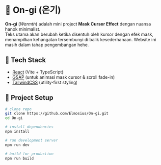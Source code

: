 # 🌿 On-gi (온기)

**On-gi** (*Warmth*) adalah mini project **Mask Cursor Effect** dengan nuansa hanok minimalist.  
Teks utama akan berubah ketika disentuh oleh kursor dengan efek mask, menampilkan kehangatan tersembunyi di balik kesederhanaan. Website ini masih dalam tahap pengembangan hehe.

## 🚀 Tech Stack
- [React](https://react.dev/) (Vite + TypeScript)
- [GSAP](https://gsap.com/) (untuk animasi mask cursor & scroll fade-in)
- [TailwindCSS](https://tailwindcss.com/) (utility-first styling)

## 📂 Project Setup

```bash
# clone repo
git clone https://github.com/Elmosius/On-gi.git
cd On-gi

# install dependencies
npm install

# run development server
npm run dev

# build for production
npm run build
